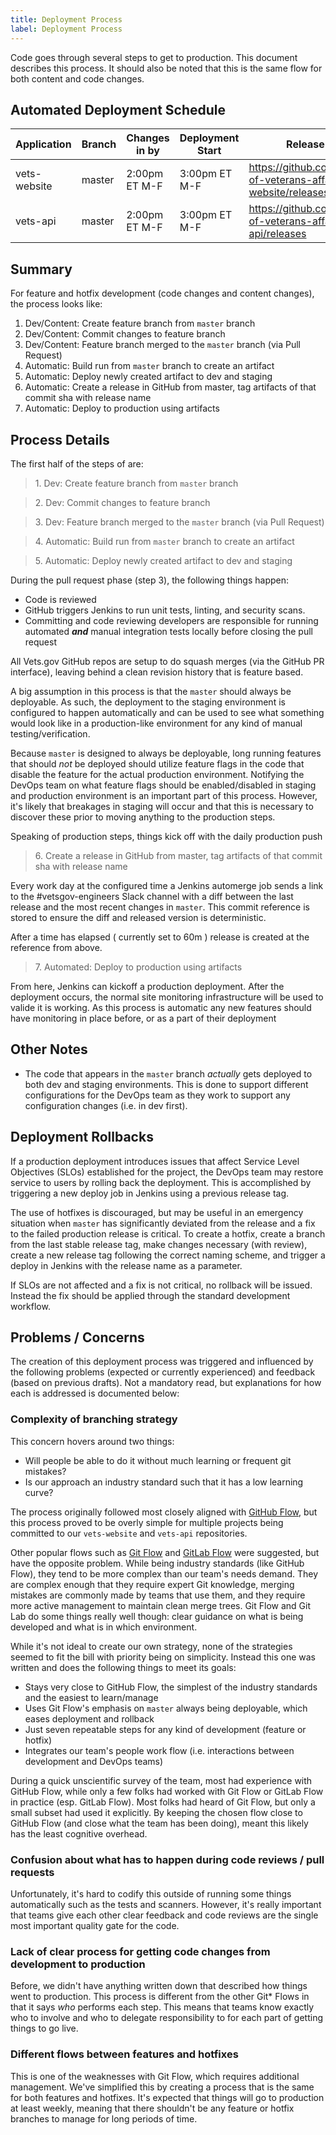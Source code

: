 ```yaml
---
title: Deployment Process
label: Deployment Process
---
```

Code goes through several steps to get to production. This document describes this process. It should also be noted that this is the same flow for both content and code changes.

## Automated Deployment Schedule

| Application | Branch | Changes in by | Deployment Start | Release History |
| --- | --- | --- | --- | --- |
| vets-website | master | 2:00pm ET M-F | 3:00pm ET M-F| https://github.com/department-of-veterans-affairs/vets-website/releases |
| vets-api | master | 2:00pm ET M-F | 3:00pm ET M-F | https://github.com/department-of-veterans-affairs/vets-api/releases |

## Summary

For feature and hotfix development (code changes and content changes), the process looks like:

1. Dev/Content: Create feature branch from `master` branch
1. Dev/Content: Commit changes to feature branch
1. Dev/Content: Feature branch merged to the `master` branch (via Pull Request)
1. Automatic: Build run from `master` branch to create an artifact
1. Automatic: Deploy newly created artifact to dev and staging
1. Automatic: Create a release in GitHub from master, tag artifacts of that commit sha with release name
1. Automatic: Deploy to production using artifacts

## Process Details

The first half of the steps of are:

> 1\. Dev: Create feature branch from `master` branch

> 2\. Dev: Commit changes to feature branch

> 3\. Dev: Feature branch merged to the `master` branch (via Pull Request)

> 4\. Automatic: Build run from `master` branch to create an artifact

> 5\. Automatic: Deploy newly created artifact to dev and staging

During the pull request phase (step 3), the following things happen:

- Code is reviewed
- GitHub triggers Jenkins to run unit tests, linting, and security scans.
- Committing and code reviewing developers are responsible for running automated **_and_** manual integration tests locally before closing the pull request

All Vets.gov GitHub repos are setup to do squash merges (via the GitHub PR interface), leaving behind a clean revision history that is feature based.

A big assumption in this process is that the `master` should always be deployable. As such, the deployment to the staging environment is configured to happen automatically and can be used to see what something would look like in a production-like environment for any kind of manual testing/verification.

Because `master` is designed to always be deployable, long running features that should _not_ be deployed should utilize feature flags in the code that disable the feature for the actual production environment. Notifying the DevOps team on what feature flags should be enabled/disabled in staging and production environment is an important part of this process. However, it's likely that breakages in staging will occur and that this is necessary to discover these prior to moving anything to the production steps.

Speaking of production steps, things kick off with the daily production push

> 6\. Create a release in GitHub from master, tag artifacts of that commit sha with release name

Every work day at the configured time a Jenkins automerge job sends a link to the #vetsgov-engineers Slack channel with a diff between the last release and the most recent changes in `master`. This commit reference is stored to ensure the diff and released version is deterministic.

After a time has elapsed ( currently set to 60m ) release is created at the reference from above.

> 7\. Automated: Deploy to production using artifacts

From here, Jenkins can kickoff a production deployment. After the deployment occurs, the normal site monitoring infrastructure will be used to valide it is working. As this process is automatic any new features should have monitoring in place before, or as a part of their deployment

## Other Notes

- The code that appears in the `master` branch _actually_ gets deployed to both dev and staging environments. This is done to support different configurations for the DevOps team as they work to support any configuration changes (i.e. in dev first).

## Deployment Rollbacks

If a production deployment introduces issues that affect Service Level Objectives (SLOs) established for the project, the DevOps team may restore service to users by rolling back the deployment. This is accomplished by triggering a new deploy job in Jenkins using a previous release tag.

The use of hotfixes is discouraged, but may be useful in an emergency situation when `master` has significantly deviated from the release and a fix to the failed production release is critical. To create a hotfix, create a branch from the last stable release tag, make changes necessary (with review), create a new release tag following the correct naming scheme, and trigger a deploy in Jenkins with the release name as a parameter.

If SLOs are not affected and a fix is not critical, no rollback will be issued. Instead the fix should be applied through the standard development workflow.

## Problems / Concerns

The creation of this deployment process was triggered and influenced by the following problems (expected or currently experienced) and feedback (based on previous drafts). Not a mandatory read, but explanations for how each is addressed is documented below:

### Complexity of branching strategy

This concern hovers around two things:

- Will people be able to do it without much learning or frequent git mistakes?
- Is our approach an industry standard such that it has a low learning curve?

The process originally followed most closely aligned with [GitHub Flow](https://guides.github.com/introduction/flow/), but this process proved to be overly simple for multiple projects being committed to our `vets-website` and `vets-api` repositories.

Other popular flows such as [Git Flow](http://nvie.com/posts/a-successful-git-branching-model/) and [GitLab Flow](https://about.gitlab.com/2014/09/29/gitlab-flow/) were suggested, but have the opposite problem. While being industry standards (like GitHub Flow), they tend to be more complex than our team's needs demand. They are complex enough that they require expert Git knowledge, merging mistakes are commonly made by teams that use them, and they require more active management to maintain clean merge trees. Git Flow and Git Lab do some things really well though: clear guidance on what is being developed and what is in which environment.

While it's not ideal to create our own strategy, none of the strategies seemed to fit the bill with priority being on simplicity. Instead this one was written and does the following things to meet its goals:

- Stays very close to GitHub Flow, the simplest of the industry standards and the easiest to learn/manage
- Uses Git Flow's emphasis on `master` always being deployable, which eases deployment and rollback
- Just seven repeatable steps for any kind of development (feature or hotfix)
- Integrates our team's people work flow (i.e. interactions between development and DevOps teams)

During a quick unscientific survey of the team, most had experience with GitHub Flow, while only a few folks had worked with Git Flow or GitLab Flow in practice (esp. GitLab Flow). Most folks had heard of Git Flow, but only a small subset had used it explicitly. By keeping the chosen flow close to GitHub Flow (and close what the team has been doing), meant this likely has the least cognitive overhead.


### Confusion about what has to happen during code reviews / pull requests

Unfortunately, it's hard to codify this outside of running some things automatically such as the tests and scanners. However, it's really important that teams give each other clear feedback and code reviews are the single most important quality gate for the code.

### Lack of clear process for getting code changes from development to production

Before, we didn't have anything written down that described how things went to production. This process is different from the other Git* Flows in that it says _who_ performs each step. This means that teams know exactly who to involve and who to delegate responsibility to for each part of getting things to go live.

### Different flows between features and hotfixes

This is one of the weaknesses with Git Flow, which requires additional management. We've simplified this by creating a process that is the same for both features and hotfixes. It's expected that things will go to production at least weekly, meaning that there shouldn't be any feature or hotfix branches to manage for long periods of time.

<!-- Next Button -->
<!--a href='./google-analytics'><div class="next-button"><h5 class="next-text">Next: Google Analytics</h5></div></a-->
